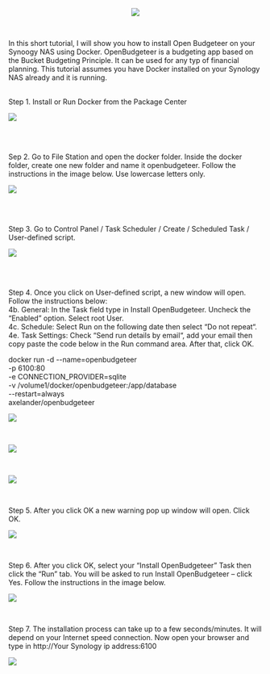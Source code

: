 <p align="center">
<img src="https://imgur.com/KYWdZgN.png alt="Open Budgeteer"/>
</p>
<br />

In this short tutorial, I will show you how to install Open Budgeteer on your Synoogy NAS using Docker. OpenBudgeteer is a budgeting app based on the Bucket Budgeting Principle. It can be used for any typ of financial planning. This tutorial assumes you have Docker installed on your Synology NAS already and it is running.
<br />
<br />

Step 1. Install or Run Docker from the Package Center 

<p>
<img src="https://imgur.com/pVTroSS.png alt="Open Budgeteer"/>
</p>
<br />
<br />

Sep 2. Go to File Station and open the docker folder. Inside the docker folder, create one new folder and name it openbudgeteer. Follow the instructions in the image below. Use lowercase letters only.

<p>
<img src="https://imgur.com/TkvdFWs.png alt="Open Budgeteer"/>
</p>
<br />
<br />

Step 3. Go to Control Panel / Task Scheduler / Create / Scheduled Task / User-defined script. 

<p>
<img src="https://imgur.com/C9fseOh.png alt="Open Budgeteer"/>
</p>
<br />
<br />


Step 4. Once you click on User-defined script, a new window will open. Follow the instructions below:
<br/>
4b. General: In the Task field type in Install OpenBudgeteer. Uncheck the “Enabled” option. Select root User.
<br />
4c. Schedule: Select Run on the following date then select “Do not repeat“.
<br />
4e. Task Settings: Check “Send run details by email“, add your email then copy paste the code below in the Run command area. After that, click OK.
    
    
docker run -d --name=openbudgeteer \
-p 6100:80 \
-e CONNECTION_PROVIDER=sqlite \
-v /volume1/docker/openbudgeteer:/app/database \
--restart=always \
axelander/openbudgeteer

<p>
<img src="https://imgur.com/PPVAsnD.png alt="Open Budgeteer"/>
</p>
<br />
<p>
<img src="https://imgur.com/TCoOvXs.png alt="Open Budgeteer"/>
</p>
<br />
<p>
<img src="https://imgur.com/Bd3aYvr.png alt="Open Budgeteer"/>
</p>
<br />

Step 5. After you click OK a new warning pop up window will open. Click OK.

<p>
<img src="https://imgur.com/3op4m7H.png alt="Open Budgeteer"/>
</p>
<br />

Step 6. After you click OK, select your “Install OpenBudgeteer” Task then click the “Run” tab. You will be asked to run Install OpenBudgeteer – click Yes. Follow the instructions in the image below.

<p>
<img src="https://imgur.com/ohjz8xD.png alt="Open Budgeteer"/>
</p>
<br />


Step 7. The installation process can take up to a few seconds/minutes. It will depend on your Internet speed connection. Now open your browser and type in http://Your Synology ip address:6100 

<p>
<img src="https://imgur.com/B3Oghy3.png alt="Open Budgeteer"/>
</p>
<br />


















